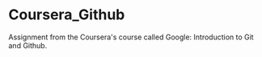 # Coursera_Github
Assignment from the Coursera's course called Google: Introduction to Git and Github.
